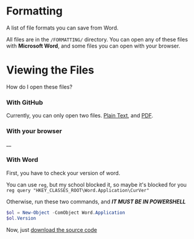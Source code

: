 # Formatting
A list of file formats you can save from Word.

All files are in the `/FORMATTING/` directory. You can open any of these files with **Microsoft Word**, and some files you can open with your browser.

# Viewing the Files
How do I open these files?

### With GitHub
Currently, you can only open two files.
[Plain Text], and [PDF].

### With your browser
__

### With Word
First, you have to check your version of word.

You can use `reg`, but my school blocked it, so maybe it's blocked for you
<br>
`reg query "HKEY_CLASSES_ROOT\Word.Application\CurVer"`

Otherwise, run these two commands, and ***IT MUST BE IN POWERSHELL***
```powershell
$ol = New-Object -ComObject Word.Application
$ol.Version
```

Now, just [download the source code](/DaCuteRaccoon/Formatting/archive/refs/heads/main.zip)

[PDF]: /FORMATTING/PDF.pdf
[Plain Text]: /FORMATTING/Plain%20Text.txt

